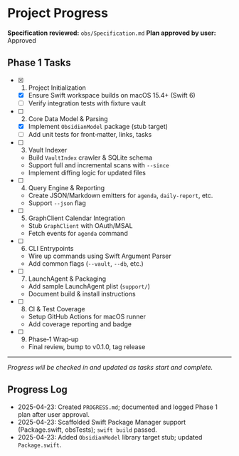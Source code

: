 # Project Progress

**Specification reviewed:** `obs/Specification.md`
**Plan approved by user:** Approved

## Phase 1 Tasks

 - [x] 1. Project Initialization
     - [x] Ensure Swift workspace builds on macOS 15.4+ (Swift 6)
     - [ ] Verify integration tests with fixture vault
 - [ ] 2. Core Data Model & Parsing
     - [x] Implement `ObsidianModel` package (stub target)
     - [ ] Add unit tests for front‑matter, links, tasks
 - [ ] 3. Vault Indexer
     - Build `VaultIndex` crawler & SQLite schema
     - Support full and incremental scans with `--since`
     - Implement diffing logic for updated files
 - [ ] 4. Query Engine & Reporting
     - Create JSON/Markdown emitters for `agenda`, `daily-report`, etc.
     - Support `--json` flag
 - [ ] 5. GraphClient Calendar Integration
     - Stub `GraphClient` with OAuth/MSAL
     - Fetch events for `agenda` command
 - [ ] 6. CLI Entrypoints
     - Wire up commands using Swift Argument Parser
     - Add common flags (`--vault`, `--db`, etc.)
 - [ ] 7. LaunchAgent & Packaging
     - Add sample LaunchAgent plist (`support/`)
     - Document build & install instructions
 - [ ] 8. CI & Test Coverage
     - Setup GitHub Actions for macOS runner
     - Add coverage reporting and badge
 - [ ] 9. Phase‑1 Wrap‑up
     - Final review, bump to v0.1.0, tag release

 ---
 _Progress will be checked in and updated as tasks start and complete._

## Progress Log

 - 2025-04-23: Created `PROGRESS.md`; documented and logged Phase 1 plan after user approval.
 - 2025-04-23: Scaffolded Swift Package Manager support (Package.swift, obsTests); `swift build` passed.
 - 2025-04-23: Added `ObsidianModel` library target stub; updated `Package.swift`.
